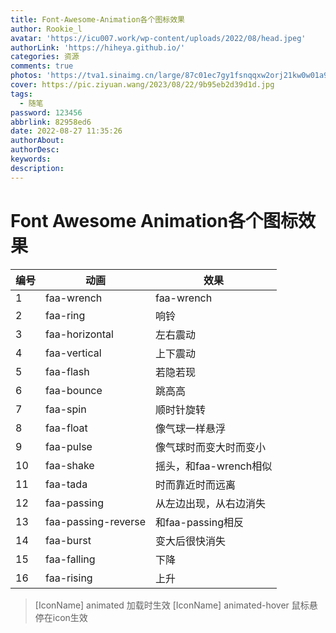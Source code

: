 ```yaml
---
title: Font-Awesome-Animation各个图标效果
author: Rookie_l
avatar: 'https://icu007.work/wp-content/uploads/2022/08/head.jpeg'
authorLink: 'https://hiheya.github.io/'
categories: 资源
comments: true
photos: 'https://tva1.sinaimg.cn/large/87c01ec7gy1fsnqqxw2orj21kw0w01a9.jpg'
cover: https://pic.ziyuan.wang/2023/08/22/9b95eb2d39d1d.jpg
tags:
  - 随笔
password: 123456
abbrlink: 82958ed6
date: 2022-08-27 11:35:26
authorAbout:
authorDesc:
keywords:
description:
---
```


# Font Awesome Animation各个图标效果

| 编号 | 动画                | 效果                   |
| ---- | ------------------- | ---------------------- |
| 1    | faa-wrench          | faa-wrench             |
| 2    | faa-ring            | 响铃                   |
| 3    | faa-horizontal      | 左右震动               |
| 4    | faa-vertical        | 上下震动               |
| 5    | faa-flash           | 若隐若现               |
| 6    | faa-bounce          | 跳高高                 |
| 7    | faa-spin            | 顺时针旋转             |
| 8    | faa-float           | 像气球一样悬浮         |
| 9    | faa-pulse           | 像气球时而变大时而变小 |
| 10   | faa-shake           | 摇头，和faa-wrench相似 |
| 11   | faa-tada            | 时而靠近时而远离       |
| 12   | faa-passing         | 从左边出现，从右边消失 |
| 13   | faa-passing-reverse | 和faa-passing相反      |
| 14   | faa-burst           | 变大后很快消失         |
| 15   | faa-falling         | 下降                   |
| 16   | faa-rising          | 上升                   |

> [IconName] animated 加载时生效
> [IconName] animated-hover 鼠标悬停在icon生效
